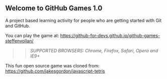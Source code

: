 ## Welcome to GitHub Games 1.0

A project based learning activity for people who are getting started with Git and GitHub.

You can play the game at:  https://github-for-devs.github.io/github-games-steffenvollan/

>> _*SUPPORTED BROWSERS*: Chrome, Firefox, Safari, Opera and IE9+_

This fun open source game was cloned from: https://github.com/jakesgordon/javascript-tetris
